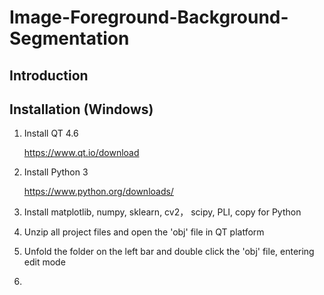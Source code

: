 # Image-Foreground-Background-Segmentation
## Introduction



## Installation (Windows)
1. Install QT 4.6

     https://www.qt.io/download

2. Install Python 3

     https://www.python.org/downloads/

3. Install matplotlib, numpy, sklearn, cv2， scipy, PLI, copy for Python

4. Unzip all project files and open the 'obj' file in QT platform

5. Unfold the folder on the left bar and double click the 'obj' file, entering edit mode

6.
